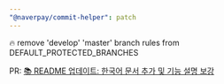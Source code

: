 ```yaml
---
"@naverpay/commit-helper": patch
---
```


🔥 remove 'develop' 'master' branch rules from DEFAULT_PROTECTED_BRANCHES

PR: [📚 README 업데이트: 한국어 문서 추가 및 기능 설명 보강](https://github.com/NaverPayDev/cli/pull/46)
